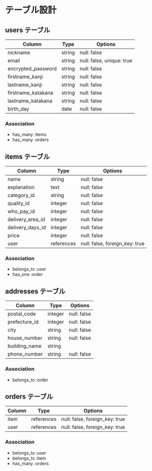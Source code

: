 # テーブル設計

## users テーブル

| Column                | Type   | Options     |
| --------------------- | ------ | ----------- |
| nickname              | string | null: false |
| email                 | string | null: false, unique: true |
| encrypted_password    | string | null: false |
| firstname_kanji       | string | null: false |
| lastname_kanji        | string | null: false |
| firstname_katakana    | string | null: false |
| lastname_katakana     | string | null: false |
| birth_day             | date   | null: false |

 ### Association

- has_many :items
- has_many :orders


## items テーブル

| Column           | Type       | Options     |
| ---------------- | ---------- | ----------- |
| name             | string     | null: false |
| explanation      | text       | null: false |
| category_id      | string     | null: false |
| quality_id       | integer    | null: false |
| who_pay_id       | integer    | null: false |
| delivery_area_id | integer    | null: false |
| delivery_days_id | integer    | null: false |
| price            | integer    | null: false |
| user             | references | null: false, foreign_key: true |


### Association

- belongs_to :user
- has_one :order


## addresses テーブル

| Column        | Type       | Options     |
| ------------- | ---------- | ----------- |
| postal_code 	| integer    | null: false |
| prefecture_id	| integer    | null: false |
| city	        | string     | null: false |
| house_number  | string     | null: false |
| building_name | string     |             |
| phone_number  | string     | null: false |

### Association

- belongs_to :order

## orders テーブル

| Column    | Type       | Options     |
| --------- | ---------- | ----------- |
| item      | references | null: false, foreign_key: true |
| user      | references | null: false, foreign_key: true |

### Association

- belongs_to :user
- belongs_to :item
- has_many :orders
